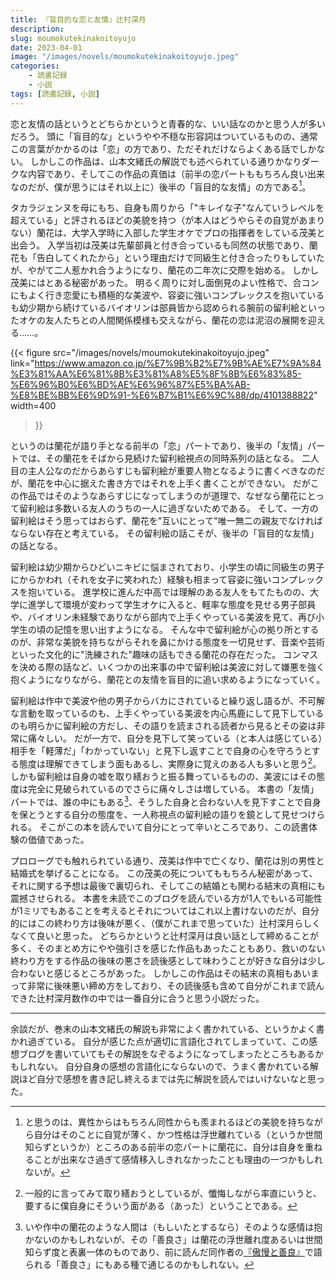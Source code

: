 ```yaml
---
title: 『盲目的な恋と友情』辻村深月
description: 
slug: moumokutekinakoitoyujo
date: 2023-04-01
image: "/images/novels/moumokutekinakoitoyujo.jpeg"
categories:
    - 読書記録
    - 小説
tags: [読書記録, 小説]
---
```


恋と友情の話というとどちらかというと青春的な、いい話なのかと思う人が多いだろう。
頭に「盲目的な」というやや不穏な形容詞はついているものの、通常この言葉がかかるのは「恋」の方であり、ただそれだけならよくある話でしかない。
しかしこの作品は、山本文緒氏の解説でも述べられている通りかなりダークな内容であり、そしてこの作品の真価は（前半の恋パートももちろん良い出来なのだが、僕が思うにはそれ以上に）後半の「盲目的な友情」の方である[^1]。

タカラジェンヌを母にもち、自身も周りから「"キレイな子"なんていうレベルを超えている」と評されるほどの美貌を持つ（が本人はどうやらその自覚があまりない）蘭花は、大学入学時に入部した学生オケでプロの指揮者をしている茂美と出会う。
入学当初は茂美は先輩部員と付き合っているも同然の状態であり、蘭花も「告白してくれたから」という理由だけで同級生と付き合ったりもしていたが、やがて二人惹かれ合うようになり、蘭花の二年次に交際を始める。
しかし茂美にはとある秘密があった。
明るく周りに対し面倒見のよい性格で、合コンにもよく行き恋愛にも積極的な美波や、容姿に強いコンプレックスを抱いているも幼少期から続けているバイオリンは部員皆から認められる腕前の留利絵といったオケの友人たちとの人間関係模様も交えながら、蘭花の恋は泥沼の展開を迎える……。

{{< figure
    src="/images/novels/moumokutekinakoitoyujo.jpeg"
    link="https://www.amazon.co.jp/%E7%9B%B2%E7%9B%AE%E7%9A%84%E3%81%AA%E6%81%8B%E3%81%A8%E5%8F%8B%E6%83%85-%E6%96%B0%E6%BD%AE%E6%96%87%E5%BA%AB-%E8%BE%BB%E6%9D%91-%E6%B7%B1%E6%9C%88/dp/4101388822"
    width=400
>}}

というのは蘭花が語り手となる前半の「恋」パートであり、後半の「友情」パートでは、その蘭花をそばから見続けた留利絵視点の同時系列の話となる。
二人目の主人公なのだからあらすじも留利絵が重要人物となるように書くべきなのだが、蘭花を中心に据えた書き方ではそれを上手く書くことができない。
だがこの作品ではそのようなあらすじになってしまうのが道理で、なぜなら蘭花にとって留利絵は多数いる友人のうちの一人に過ぎないためである。
そして、一方の留利絵はそう思ってはおらず、蘭花を"互いにとって"唯一無二の親友でなければならない存在と考えている。
その留利絵の話こそが、後半の「盲目的な友情」の話となる。

留利絵は幼少期からひどいニキビに悩まされており、小学生の頃に同級生の男子にからかわれ（それを女子に笑われた）経験も相まって容姿に強いコンプレックスを抱いている。
進学校に進んだ中高では理解のある友人をもてたものの、大学に進学して環境が変わって学生オケに入ると、軽率な態度を見せる男子部員や、バイオリン未経験でありながら部内で上手くやっている美波を見て、再び小学生の頃の記憶を思い出すようになる。
そんな中で留利絵が心の拠り所とするのが、非常な美貌を持ちながらそれを鼻にかける態度を一切見せず、音楽や芸術といった文化的に"洗練された"趣味の話もできる蘭花の存在だった。
コンマスを決める際の話など、いくつかの出来事の中で留利絵は美波に対して嫌悪を強く抱くようになりながら、蘭花との友情を盲目的に追い求めるようになっていく。

留利絵は作中で美波や他の男子からバカにされていると繰り返し語るが、不可解な言動を取っているのも、上手くやっている美波を内心馬鹿にして見下しているのも明らかに留利絵の方だし、その語りを読まされる読者から見るとその姿は非常に痛々しい。
だが一方で、自分を見下して笑っている（と本人は感じている）相手を「軽薄だ」「わかっていない」と見下し返すことで自身の心を守ろうとする態度は理解できてしまう面もあるし、実際身に覚えのある人も多いと思う[^2]。
しかも留利絵は自身の嘘を取り繕おうと振る舞っているものの、美波にはその態度は完全に見破られているのでさらに痛々しさは増している。
本書の「友情」パートでは、誰の中にもある[^3]、そうした自身と合わない人を見下すことで自身を保とうとする自分の態度を、一人称視点の留利絵の語りを鏡として見せつけられる。
そこがこの本を読んでいて自分にとって辛いところであり、この読書体験の価値であった。

プロローグでも触れられている通り、茂美は作中で亡くなり、蘭花は別の男性と結婚式を挙げることになる。
この茂美の死についてももちろん秘密があって、それに関する予想は最後で裏切られ、そしてこの結婚とも関わる結末の真相にも震撼させられる。
本書を未読でこのブログを読んでいる方が1人でもいる可能性が1ミリでもあることを考えるとそれについてはこれ以上書けないのだが、自分的にはこの終わり方は後味が悪く、（僕がこれまで思っていた）辻村深月らしくなくて良いと思った。
どちらかというと辻村深月は良い話として締めることが多く、そのまとめ方にやや強引さを感じた作品もあったこともあり、救いのない終わり方をする作品の後味の悪さを読後感として味わうことが好きな自分は少し合わないと感じるところがあった。
しかしこの作品はその結末の真相もあいまって非常に後味悪い締め方をしており、その読後感も含めて自分がこれまで読んできた辻村深月数作の中では一番自分に合うと思う小説だった。

---

余談だが、巻末の山本文緒氏の解説も非常によく書かれている、というかよく書かれ過ぎている。
自分が感じた点が適切に言語化されてしまっていて、この感想ブログを書いていてもその解説をなぞるようになってしまったところもあるかもしれない。
自分自身の感想の言語化にならないので、うまく書かれている解説ほど自分で感想を書き記し終えるまでは先に解説を読んではいけないなと思った。


[^1]:と思うのは、異性からはもちろん同性からも羨まれるほどの美貌を持ちながら自分はそのことに自覚が薄く、かつ性格は浮世離れている（というか世間知らずというか）ところのある前半の恋パートに蘭花に、自分は自身を重ねることが出来なさ過ぎて感情移入しきれなかったことも理由の一つかもしれないが。
[^2]:一般的に言ってみて取り繕おうとしているが、懺悔しながら率直にいうと、要するに僕自身にそういう面がある（あった）ということである。
[^3]:いや作中の蘭花のような人間は（もしいたとするなら）そのような感情は抱かないのかもしれないが、その「善良さ」は蘭花の浮世離れ度あるいは世間知らず度と表裏一体のものであり、前に読んだ同作者の[『傲慢と善良』](/p/goumantozenryou)で語られる「善良さ」にもある種で通じるのかもしれない。
